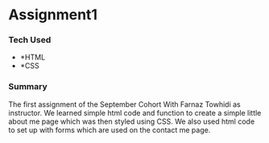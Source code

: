 # Assignment1

### Tech Used
-  *HTML
-  *CSS
  
### Summary
The first assignment of the September Cohort With Farnaz Towhidi as instructor.  We learned simple html code and function to create a simple little about me page which was then styled using CSS. We also used html code to set up with forms which are used on the contact me page.
